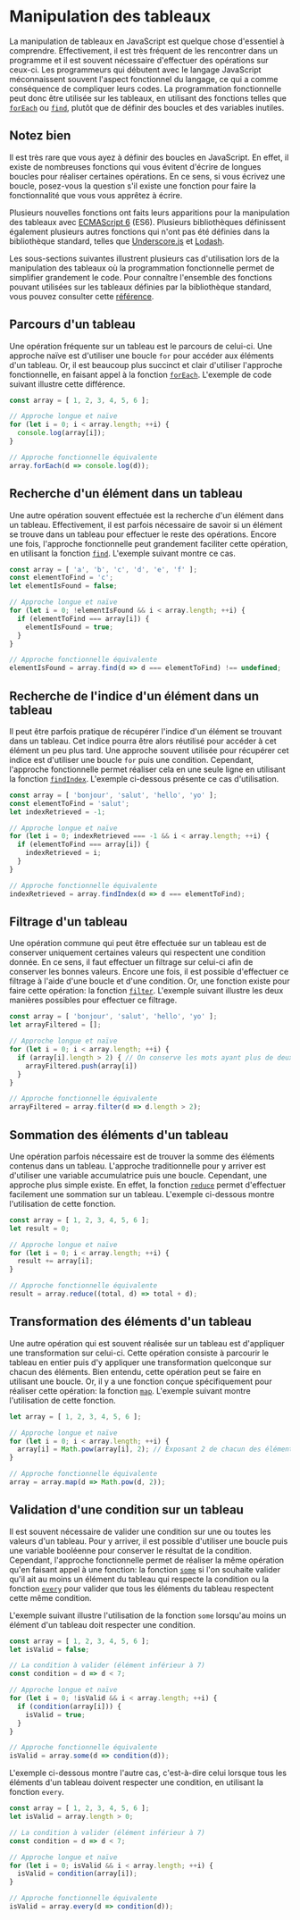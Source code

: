 # Manipulation des tableaux

La manipulation de tableaux en JavaScript est quelque chose d'essentiel à comprendre. Effectivement, il est très fréquent de les rencontrer
dans un programme et il est souvent nécessaire d'effectuer des opérations sur ceux-ci. Les programmeurs qui débutent avec le langage JavaScript
méconnaissent souvent l'aspect fonctionnel du langage, ce qui a comme conséquence de compliquer leurs codes. La programmation fonctionnelle peut
donc être utilisée sur les tableaux, en utilisant des fonctions telles que 
[`forEach`](https://developer.mozilla.org/fr/docs/Web/JavaScript/Reference/Objets_globaux/Array/forEach) ou 
[`find`](https://developer.mozilla.org/fr/docs/Web/JavaScript/Reference/Objets_globaux/Array/find), plutôt que de définir des boucles et des 
variables inutiles.

<section class="panel warning">
  <div class="title">
    <h2><i class="fa fa-exclamation-circle"></i> Notez bien</h2>
  </div>
  <div class="content">
  <p>
    Il est très rare que vous ayez à définir des boucles en JavaScript. En effet, il existe de nombreuses fonctions qui vous évitent d'écrire
    de longues boucles pour réaliser certaines opérations. En ce sens, si vous écrivez une boucle, posez-vous la question s'il existe 
    une fonction pour faire la fonctionnalité que vous vous apprêtez à écrire.
  </p>
  </div>
</section>

Plusieurs nouvelles fonctions ont faits leurs apparitions pour la manipulation des tableaux avec [ECMAScript&nbsp;6](http://es6-features.org/) (ES6). 
Plusieurs bibliothèques définissent également plusieurs autres fonctions qui n'ont pas été définies dans la bibliothèque standard, telles que 
[Underscore.js](https://underscorejs.org/) et [Lodash](https://lodash.com/).

Les sous-sections suivantes illustrent plusieurs cas d'utilisation lors de la manipulation des tableaux où la programmation fonctionnelle
permet de simplifier grandement le code. Pour connaître l'ensemble des fonctions pouvant utilisées sur les tableaux définies par la bibliothèque
standard, vous pouvez consulter cette [référence](https://developer.mozilla.org/fr/docs/Web/JavaScript/Reference/Objets_globaux/Array).

## Parcours d'un tableau

Une opération fréquente sur un tableau est le parcours de celui-ci. Une approche naïve est d'utiliser une boucle `for` pour accéder aux éléments
d'un tableau. Or, il est beaucoup plus succinct et clair d'utiliser l'approche fonctionnelle, en faisant appel à la fonction 
[`forEach`](https://developer.mozilla.org/fr/docs/Web/JavaScript/Reference/Objets_globaux/Array/forEach). L'exemple de code suivant illustre 
cette différence.

```js
const array = [ 1, 2, 3, 4, 5, 6 ];

// Approche longue et naïve
for (let i = 0; i < array.length; ++i) {
  console.log(array[i]);
}

// Approche fonctionnelle équivalente
array.forEach(d => console.log(d));
```

## Recherche d'un élément dans un tableau

Une autre opération souvent effectuée est la recherche d'un élément dans un tableau. Effectivement, il est parfois nécessaire 
de savoir si un élément se trouve dans un tableau pour effectuer le reste des opérations. Encore une fois, l'approche fonctionnelle peut
grandement faciliter cette opération, en utilisant la fonction 
[`find`](https://developer.mozilla.org/fr/docs/Web/JavaScript/Reference/Objets_globaux/Array/find). L'exemple suivant montre ce cas.

```js
const array = [ 'a', 'b', 'c', 'd', 'e', 'f' ];
const elementToFind = 'c';
let elementIsFound = false;

// Approche longue et naïve
for (let i = 0; !elementIsFound && i < array.length; ++i) {
  if (elementToFind === array[i]) {
    elementIsFound = true;
  }
}

// Approche fonctionnelle équivalente
elementIsFound = array.find(d => d === elementToFind) !== undefined;
```

## Recherche de l'indice d'un élément dans un tableau

Il peut être parfois pratique de récupérer l'indice d'un élément se trouvant dans un tableau. Cet indice pourra être alors réutilisé
pour accéder à cet élément un peu plus tard. Une approche souvent utilisée pour récupérer cet indice est d'utiliser une boucle `for` 
puis une condition. Cependant, l'approche fonctionnelle permet réaliser cela en une seule ligne en utilisant la fonction
[`findIndex`](https://developer.mozilla.org/fr/docs/Web/JavaScript/Reference/Objets_globaux/Array/findIndex). L'exemple ci-dessous présente
ce cas d'utilisation.

```js
const array = [ 'bonjour', 'salut', 'hello', 'yo' ];
const elementToFind = 'salut';
let indexRetrieved = -1;

// Approche longue et naïve
for (let i = 0; indexRetrieved === -1 && i < array.length; ++i) {
  if (elementToFind === array[i]) {
    indexRetrieved = i;
  }
}

// Approche fonctionnelle équivalente
indexRetrieved = array.findIndex(d => d === elementToFind);
```

## Filtrage d'un tableau

Une opération commune qui peut être effectuée sur un tableau est de conserver uniquement certaines valeurs qui respectent une condition donnée. 
En ce sens, il faut effectuer un filtrage sur celui-ci afin de conserver les bonnes valeurs. Encore une fois, il est possible 
d'effectuer ce filtrage à l'aide d'une boucle et d'une condition. Or, une fonction existe pour faire cette opération: la fonction 
[`filter`](https://developer.mozilla.org/fr/docs/Web/JavaScript/Reference/Objets_globaux/Array/filter). L'exemple suivant illustre les deux 
manières possibles pour effectuer ce filtrage.

```js
const array = [ 'bonjour', 'salut', 'hello', 'yo' ];
let arrayFiltered = [];

// Approche longue et naïve
for (let i = 0; i < array.length; ++i) {
  if (array[i].length > 2) { // On conserve les mots ayant plus de deux caractères
    arrayFiltered.push(array[i])
  }
}

// Approche fonctionnelle équivalente
arrayFiltered = array.filter(d => d.length > 2);
```

## Sommation des éléments d'un tableau

Une opération parfois nécessaire est de trouver la somme des éléments contenus dans un tableau. L'approche traditionnelle 
pour y arriver est d'utiliser une variable accumulatrice puis une boucle. Cependant, une approche plus simple existe. En 
effet, la fonction [`reduce`](https://developer.mozilla.org/fr/docs/Web/JavaScript/Reference/Objets_globaux/Array/reduce)
permet d'effectuer facilement une sommation sur un tableau. L'exemple ci-dessous montre l'utilisation de cette fonction.

```js
const array = [ 1, 2, 3, 4, 5, 6 ];
let result = 0;

// Approche longue et naïve
for (let i = 0; i < array.length; ++i) {
  result += array[i];
}

// Approche fonctionnelle équivalente
result = array.reduce((total, d) => total + d);
```

## Transformation des éléments d'un tableau

Une autre opération qui est souvent réalisée sur un tableau est d'appliquer une transformation sur celui-ci. Cette opération
consiste à parcourir le tableau en entier puis d'y appliquer une transformation quelconque sur chacun des éléments. Bien entendu,
cette opération peut se faire en utilisant une boucle. Or, il y a une fonction conçue spécifiquement pour réaliser cette opération:
la fonction [`map`](https://developer.mozilla.org/fr/docs/Web/JavaScript/Reference/Objets_globaux/Array/map). L'exemple suivant
montre l'utilisation de cette fonction.

```js
let array = [ 1, 2, 3, 4, 5, 6 ];

// Approche longue et naïve
for (let i = 0; i < array.length; ++i) {
  array[i] = Math.pow(array[i], 2); // Exposant 2 de chacun des éléments
}

// Approche fonctionnelle équivalente
array = array.map(d => Math.pow(d, 2));
```

## Validation d'une condition sur un tableau

Il est souvent nécessaire de valider une condition sur une ou toutes les valeurs d'un tableau. Pour y arriver,
il est possible d'utiliser une boucle puis une variable booléenne pour conserver le résultat de la condition. Cependant,
l'approche fonctionnelle permet de réaliser la même opération qu'en faisant appel à une fonction: la fonction 
[`some`](https://developer.mozilla.org/fr/docs/Web/JavaScript/Reference/Objets_globaux/Array/some) si l'on souhaite valider
qu'il ait au moins un élément du tableau qui respecte la condition ou la fonction 
[`every`](https://developer.mozilla.org/fr/docs/Web/JavaScript/Reference/Objets_globaux/Array/every) pour valider que tous 
les éléments du tableau respectent cette même condition. 

L'exemple suivant illustre l'utilisation de la fonction `some` lorsqu'au moins un élément d'un tableau
doit respecter une condition.

```js
const array = [ 1, 2, 3, 4, 5, 6 ];
let isValid = false;

// La condition à valider (élément inférieur à 7)
const condition = d => d < 7;

// Approche longue et naïve
for (let i = 0; !isValid && i < array.length; ++i) {
  if (condition(array[i])) {
    isValid = true;
  }
}

// Approche fonctionnelle équivalente
isValid = array.some(d => condition(d));
```

L'exemple ci-dessous montre l'autre cas, c'est-à-dire celui lorsque tous les éléments d'un tableau doivent respecter une condition, 
en utilisant la fonction `every`.

```js
const array = [ 1, 2, 3, 4, 5, 6 ];
let isValid = array.length > 0;

// La condition à valider (élément inférieur à 7)
const condition = d => d < 7;

// Approche longue et naïve
for (let i = 0; isValid && i < array.length; ++i) {
  isValid = condition(array[i]);
}

// Approche fonctionnelle équivalente
isValid = array.every(d => condition(d));
```
